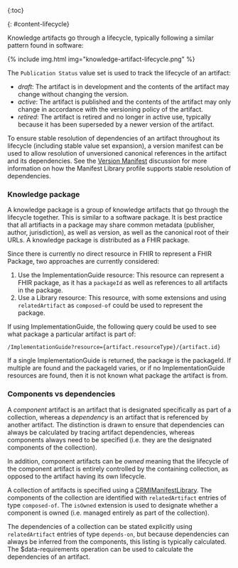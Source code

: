 
{:toc}

{: #content-lifecycle}

Knowledge artifacts go through a lifecycle, typically following a similar pattern found in software:

<div style="max-width:500px;">
{% include img.html img="knowledge-artifact-lifecycle.png" %}
</div>

The `Publication Status` value set is used to track the lifecycle of an artifact:

* _draft_: The artifact is in development and the contents of the artifact may change without changing the version.
* _active_: The artifact is published and the contents of the artifact may only change in accordance with the versioning policy of the artifact.
* _retired_: The artifact is retired and no longer in active use, typically because it has been superseded by a newer version of the artifact.

To ensure stable resolution of dependencies of an artifact throughout its lifecycle (including stable value set expansion), a version manifest can be used to allow resolution of unversioned canonical references in the artifact and its dependencies. See the [Version Manifest](version-manifest.html) discussion for more information on how the Manifest Library profile supports stable resolution of dependencies.

### Knowledge package

A knowledge package is a group of knowledge artifacts that go through the lifecycle together. This is similar to a software package. It is best practice that all artifiacts in a package may share common metadata (publisher, author, jurisdiction), as well as version, as well as the canonical root of their URLs. A knowledge package is distributed as a FHIR package.

Since there is currently no direct resource in FHIR to represent a FHIR Package, two approaches are currently considered:

1. Use the ImplementationGuide resource: This resource can represent a FHIR package, as it has a `packageId` as well as references to all artifacts in the package.
2. Use a Library resource: This resource, with some extensions and using `relatedArtifact` as `composed-of` could be used to represent the package.

If using ImplementationGuide, the following query could be used to see what package a particular artifact is part of:
```
/ImplementationGuide?resource={artifact.resourceType}/{artifact.id}
```

If a single ImplementationGuide is returned, the package is the packageId. If multiple are found and the packageId varies, or if no ImplementationGuide resources are found, then it is not known what package the artifact is from.

### Components vs dependencies

A _component_ artifact is an artifact that is designated specifically as part of a collection, whereas a _dependency_ is an artifact that is referenced by another artifact. The distinction is drawn to ensure that dependencies can always be calculated by tracing artifact dependencies, whereas components always need to be specified (i.e. they are the designated components of the collection).

In addition, component artifacts can be _owned_ meaning that the lifecycle of the component artifact is entirely controlled by the containing collection, as opposed to the artifact having its own lifecycle.

A collection of artifacts is specified using a [CRMIManifestLibrary](StructureDefinition-crmi-manifestlibrary.html). The components of the collection are identified with `relatedArtifact` entries of type `composed-of`. The `isOwned` extension is used to designate whether a component is owned (i.e. managed entirely as part of the collection).

The dependencies of a collection can be stated explicitly using `relatedArtifact` entries of type `depends-on`, but because dependencies can always be inferred from the components, this listing is typically calculated. The $data-requirements operation can be used to calculate the dependencies of an artifact.